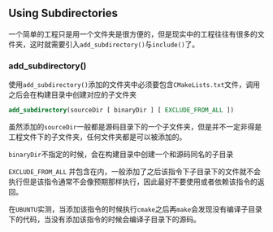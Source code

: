 ## Using Subdirectories

一个简单的工程只是用一个文件夹是很方便的，但是现实中的工程往往有很多的文件夹，这时就需要引入`add_subdirectory()`与`include()`了。

### add_subdirectory()

使用`add_subdirectory()`添加的文件夹中必须要包含`CMakeLists.txt`文件，调用之后会在构建目录中创建对应的子文件夹

```cmake
add_subdirectory(sourceDir [ binaryDir ] [ EXCLUDE_FROM_ALL ])
```

虽然添加的`sourceDir`一般都是源码目录下的一个子文件夹，但是并不一定非得是工程文件下的子文件夹，任何文件夹都是可以被添加的。

`binaryDir`不指定的时候，会在构建目录中创建一个和源码同名的子目录

`EXCLUDE_FROM_ALL` 并包含在内，一般添加了之后该指令下子目录下的文件就不会执行但是该指令通常不会像预期那样执行，因此最好不要使用或者依赖该指令的返回。

在`UBUNTU`实测，当添加该指令的时候执行`cmake`之后再`make`会发现没有编译子目录下的代码，当没有添加该指令的时候会编译子目录下的源码。

[subdir源码路径]: https://github.com/zzu-andrew/linux-sys/blob/ee6b5d5f509b8e2900e8fa0d12a04d28623e960a/CMake/subdir/source/CMakeLists.txt#L10	"subdir"













